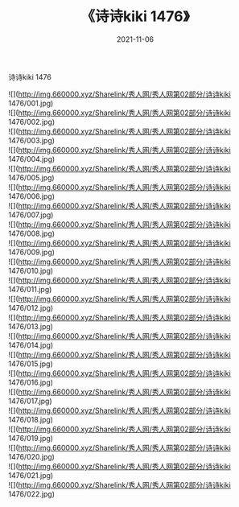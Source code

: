 ﻿---
layout: post
title:  《诗诗kiki 1476》
date:   2021-11-06
img: http://img.660000.xyz/Sharelink/秀人网/秀人网第02部分/诗诗kiki 1476/000.jpg
categories: [美女, 清纯, 唯美]
---

诗诗kiki 1476

  ![](http://img.660000.xyz/Sharelink/秀人网/秀人网第02部分/诗诗kiki 1476/001.jpg) <br> ![](http://img.660000.xyz/Sharelink/秀人网/秀人网第02部分/诗诗kiki 1476/002.jpg) <br> ![](http://img.660000.xyz/Sharelink/秀人网/秀人网第02部分/诗诗kiki 1476/003.jpg) <br> ![](http://img.660000.xyz/Sharelink/秀人网/秀人网第02部分/诗诗kiki 1476/004.jpg) <br> ![](http://img.660000.xyz/Sharelink/秀人网/秀人网第02部分/诗诗kiki 1476/005.jpg) <br> ![](http://img.660000.xyz/Sharelink/秀人网/秀人网第02部分/诗诗kiki 1476/006.jpg) <br> ![](http://img.660000.xyz/Sharelink/秀人网/秀人网第02部分/诗诗kiki 1476/007.jpg) <br> ![](http://img.660000.xyz/Sharelink/秀人网/秀人网第02部分/诗诗kiki 1476/008.jpg) <br> ![](http://img.660000.xyz/Sharelink/秀人网/秀人网第02部分/诗诗kiki 1476/009.jpg) <br> ![](http://img.660000.xyz/Sharelink/秀人网/秀人网第02部分/诗诗kiki 1476/010.jpg) <br> ![](http://img.660000.xyz/Sharelink/秀人网/秀人网第02部分/诗诗kiki 1476/011.jpg) <br> ![](http://img.660000.xyz/Sharelink/秀人网/秀人网第02部分/诗诗kiki 1476/012.jpg) <br> ![](http://img.660000.xyz/Sharelink/秀人网/秀人网第02部分/诗诗kiki 1476/013.jpg) <br> ![](http://img.660000.xyz/Sharelink/秀人网/秀人网第02部分/诗诗kiki 1476/014.jpg) <br> ![](http://img.660000.xyz/Sharelink/秀人网/秀人网第02部分/诗诗kiki 1476/015.jpg) <br> ![](http://img.660000.xyz/Sharelink/秀人网/秀人网第02部分/诗诗kiki 1476/016.jpg) <br> ![](http://img.660000.xyz/Sharelink/秀人网/秀人网第02部分/诗诗kiki 1476/017.jpg) <br> ![](http://img.660000.xyz/Sharelink/秀人网/秀人网第02部分/诗诗kiki 1476/018.jpg) <br> ![](http://img.660000.xyz/Sharelink/秀人网/秀人网第02部分/诗诗kiki 1476/019.jpg) <br> ![](http://img.660000.xyz/Sharelink/秀人网/秀人网第02部分/诗诗kiki 1476/020.jpg) <br> ![](http://img.660000.xyz/Sharelink/秀人网/秀人网第02部分/诗诗kiki 1476/021.jpg) <br> ![](http://img.660000.xyz/Sharelink/秀人网/秀人网第02部分/诗诗kiki 1476/022.jpg) <br>